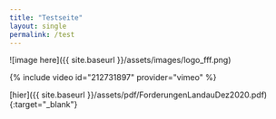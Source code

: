 ```yaml
---
title: "Testseite"
layout: single
permalink: /test
---
```


![image here]({{ site.baseurl }}/assets/images/logo_fff.png)

{% include video id="212731897" provider="vimeo" %}

[hier]({{ site.baseurl }}/assets/pdf/ForderungenLandauDez2020.pdf){:target="_blank"}
